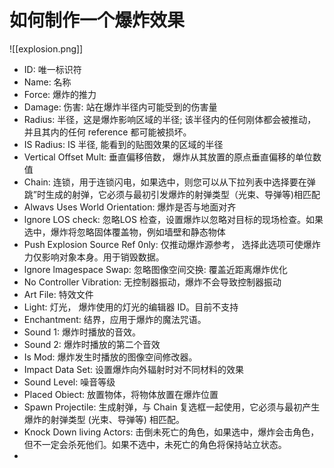 
# 如何制作一个爆炸效果

![[explosion.png]]

- ID: 唯一标识符
- Name: 名称
- Force: 爆炸的推力
- Damage: 伤害: 站在爆炸半径内可能受到的伤害量
- Radius: 半径，这是爆炸影响区域的半径; 该半径内的任何刚体都会被推动，并且其内的任何 reference 都可能被损坏。
- IS Radius: IS 半径, 能看到的贴图效果的区域的半径
- Vertical Offset Mult: 垂直偏移倍数， 爆炸从其放置的原点垂直偏移的单位数值
- Chain: 连锁，用于连锁闪电，如果选中，则您可以从下拉列表中选择要在弹跳”时生成的射弹，它必须与最初引发爆炸的射弹类型（光束、导弹等)相匹配
- Alwavs Uses World Orientation: 爆炸是否与地面对齐
- lgnore LOS check: 忽略LOS 检查，设置爆炸以忽略对目标的现场检查。如果选中，爆炸将忽略固体覆盖物，例如墙壁和静态物体
- Push Explosion Source Ref 0nly: 仅推动爆炸源参考， 选择此选项可使爆炸力仅影响对象本身。用于销毁数据。
- lgnore lmagespace Swap: 忽略图像空间交换: 覆盖近距离爆炸优化
- No Controller Vibration: 无控制器振动，爆炸不会导致控制器振动
- Art File: 特效文件
- Light: 灯光， 爆炸使用的灯光的编辑器 ID。目前不支持
- Enchantment: 结界，应用于爆炸的魔法咒语。
- Sound 1: 爆炸时播放的音效。
- Sound 2: 爆炸时播放的第二个音效
- Is Mod: 爆炸发生时播放的图像空间修改器。
- Impact Data Set: 设置爆炸向外辐射时对不同材料的效果
- Sound Level: 噪音等级
- Placed Obiect: 放置物体，将物体放置在爆炸位置
- Spawn Projectile: 生成射弹，与 Chain 复选框一起使用，它必须与最初产生爆炸的射弹类型 (光束、导弹等) 相匹配。
- Knock Down living Actors: 击倒未死亡的角色，如果选中，爆炸会击角色，但不一定会杀死他们。如果不选中，未死亡的角色将保持站立状态。
- 